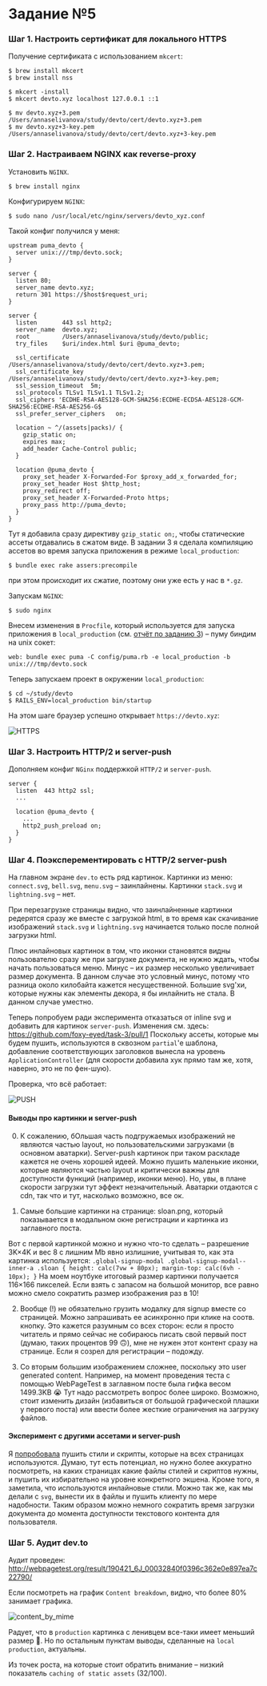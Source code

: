 # Задание №5

### Шаг 1. Настроить сертификат для локального HTTPS

Получение сертификата с использованием `mkcert`:
```
$ brew install mkcert
$ brew install nss

$ mkcert -install
$ mkcert devto.xyz localhost 127.0.0.1 ::1

$ mv devto.xyz+3.pem /Users/annaselivanova/study/devto/cert/devto.xyz+3.pem
$ mv devto.xyz+3-key.pem /Users/annaselivanova/study/devto/cert/devto.xyz+3-key.pem
```

### Шаг 2. Настраиваем NGINX как reverse-proxy
Установить `NGINX`.
```
$ brew install nginx
```

Конфигурируем `NGINX`:
```
$ sudo nano /usr/local/etc/nginx/servers/devto_xyz.conf
```

Такой конфиг получился у меня:
```
upstream puma_devto {
  server unix:///tmp/devto.sock;
}

server {
  listen 80;
  server_name devto.xyz;
  return 301 https://$host$request_uri;
}

server {
  listen       443 ssl http2;
  server_name  devto.xyz;
  root         /Users/annaselivanova/study/devto/public;
  try_files    $uri/index.html $uri @puma_devto;

  ssl_certificate      /Users/annaselivanova/study/devto/cert/devto.xyz+3.pem;
  ssl_certificate_key  /Users/annaselivanova/study/devto/cert/devto.xyz+3-key.pem;
  ssl_session_timeout  5m;
  ssl_protocols TLSv1 TLSv1.1 TLSv1.2;
  ssl_ciphers 'ECDHE-RSA-AES128-GCM-SHA256:ECDHE-ECDSA-AES128-GCM-SHA256:ECDHE-RSA-AES256-G$
  ssl_prefer_server_ciphers   on;

  location ~ ^/(assets|packs)/ {
    gzip_static on;
    expires max;
    add_header Cache-Control public;
  }

  location @puma_devto {
    proxy_set_header X-Forwarded-For $proxy_add_x_forwarded_for;
    proxy_set_header Host $http_host;
    proxy_redirect off;
    proxy_set_header X-Forwarded-Proto https;
    proxy_pass http://puma_devto;
  }
}
```

Тут я добавила сразу директиву `gzip_static on;`, чтобы статические ассеты отдавались в сжатом виде.
В задании 3 я сделала компиляцию ассетов во время запуска приложения в режиме `local_production`:
 ```
$ bundle exec rake assers:precompile
 ```
при этом происходит их сжатие, поэтому они уже есть у нас в `*.gz`.

Запускам `NGINX`:
```
$ sudo nginx
```

Внесем изменения в `Procfile`, который используется для запуска приложения в 
`local_production` (см. [отчёт по заданию 3](https://github.com/spajic/task-3/pull/4)) – пуму биндим на unix сокет:
```
web: bundle exec puma -C config/puma.rb -e local_production -b unix:///tmp/devto.sock
```

Теперь запускаем проект в окружении `local_production`:
```
$ cd ~/study/devto
$ RAILS_ENV=local_production bin/startup
```

На этом шаге браузер успешно открывает `https://devto.xyz`:

![HTTPS](https.gif)

### Шаг 3. Настроить HTTP/2 и server-push
Дополняем конфиг `NGinx` поддержкой `HTTP/2` и `server-push`.

```
server {
  listen  443 http2 ssl;
  ...

  location @puma_devto {
    ...
    http2_push_preload on;
  }
}
```

### Шаг 4. Поэксперементировать с HTTP/2 server-push
На главном экране `dev.to` есть ряд картинок.
Картинки из меню: `connect.svg`, `bell.svg`, `menu.svg` – заинлайнены.
Картинки `stack.svg` и `lightning.svg` – нет.

При перезагрузке страницы видно, что заинлайненные картинки редерятся сразу же вместе с загрузкой html, 
в то время как скачивание изображений `stack.svg` и `lightning.svg` начинается только после полной загрузки html.

Плюс инлайновых картинок в том, что иконки становятся видны пользователю сразу же при загрузке документа, 
не нужно ждать, чтобы начать пользоваться меню.
Минус – их размер несколько увеличивает размер документа. В данном случае это условный минус, потому что разница около 
килобайта кажется несущественной. Большие svg'хи, которые нужны как элементы декора, я бы инлайнить не стала. 
В данном случае уместно.

Теперь попробуем ради эксперимента отказаться от inline svg и добавить для картинок `server-push`.
Изменения см. здесь: https://github.com/foxy-eyed/task-3/pull/1
Поскольку ассеты, которые мы будем пушить, используются в сквозном `partial`'е шаблона, добавление соответствующих 
заголовков вынесла на уровень `ApplicationController` (для скорости добавила хук прямо там же, хотя, наверно, 
это не по фен-шую).

Проверка, что всё работает:

![PUSH](server-push.gif)

#### Выводы про картинки и server-push
 0. К сожалению, бОльшая часть подгружаемых изображений не являются частью layout, но пользовательскими загрузками 
 (в основном аватарки). Server-push картинок при таком раскладе кажется не очень хорошей идеей. Можно пушить маленькие 
 иконки, которые являются частью layout и критически важны для доступности функций (например, иконки меню). Но, увы, 
 в плане скорости загрузки тут эффект незначительный. Аватарки отдаются с cdn, так что и тут, насколько возможно, все ок.

 1. Самые большие картинки на странице: sloan.png, который показывается в модальном окне регистрации и картинка 
 из заглавного поста. 
 
 Вот с первой картинкой можно и нужно что-то сделать – разрешение 3K×4K и вес 8 с лишним Mb явно излишние, учитывая то, 
 как эта картинка используется:
    ```
      .global-signup-modal .global-signup-modal--inner-a .sloan {
        height: calc(7vw + 80px);
        margin-top: calc(6vh - 10px);
      }
    ```
 На моем ноутбуке итоговый размер картинки получается 116×166 пикселей. Если взять с запасом на большой монитор, 
 все равно можно смело сократить размер изображения раз в 10!

 2. Вообще (!) не обязательно грузить модалку для signup вместе со страницей. 
 Можно запрашивать ее асинхронно при клике на соотв. кнопку. Это кажется разумным со всех сторон: если я просто читатель
 и прямо сейчас не собираюсь писать свой первый пост (думаю, таких процентов 99 🙃), мне не нужен этот контент сразу на 
 странице.  Если я созрел для регистрации – подожду.

 3. Со вторым большим изображением сложнее, поскольку это user generated content. 
 Например, на момент проведения теста с помощью WebPageTest в заглавном посте была гифка весом 1499.3KB 😭
 Тут надо рассмотреть вопрос более широко. Возможно, стоит изменить дизайн (избавиться от большой графической плашки у 
 первого поста) или ввести более жесткие ограничения на загрузку файлов.

#### Эксперимент с другими ассетами и server-push

Я [попробовала](https://github.com/foxy-eyed/task-3/pull/1/commits/924b61a069449b102fa2410390f99ae614c7eba5) пушить 
стили и скрипты, которые на всех страницах используются. Думаю, тут есть потенциал, 
но нужно более аккуратно посмотреть, на каких страницах какие файлы стилей и скриптов нужны, и пушить их избирательно 
на уровне конкретного экшена. Кроме того, я заметила, что используются инлайновые стили. Можно так же, как мы делали 
с `svg`, вынести их в файлы и пушить клиенту по мере надобности. Таким образом можно немного сократить время загрузки 
документа до момента доступности текстового контента для пользователя.

### Шаг 5. Аудит dev.to

Аудит проведен: http://webpagetest.org/result/190421_6J_00032840f0396c362e0e897ea7c22790/

Если посмотреть на график `Content breakdown`, видно, что более 80% занимает графика.

![content_by_mime](content_by_mime.png)

Радует, что в `production` картинка с ленивцем все-таки имеет меньший размер 🙈. Но по остальным пунктам выводы, 
сделанные на `local production`, актуальны.

Из точек роста, на которые стоит обратить внимание – низкий показатель `caching of static assets` (32/100). 
